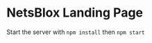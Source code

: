 NetsBlox Landing Page
=========================

Start the server with `npm install` then `npm start`
